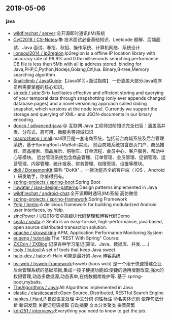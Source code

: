 ## 2019-05-06

#### java
* [wildfirechat / server](https://github.com/wildfirechat/server):全开源即时通讯(IM)系统
* [CyC2018 / CS-Notes](https://github.com/CyC2018/CS-Notes):📚 技术面试必备基础知识、Leetcode 题解、后端面试、Java 面试、春招、秋招、操作系统、计算机网络、系统设计
* [lionsoul2014 / ip2region](https://github.com/lionsoul2014/ip2region):Ip2region is a offline IP location library with accuracy rate of 99.9% and 0.0x millseconds searching performance. DB file is less then 5Mb with all ip address stored. binding for Java,PHP,C,Python,Nodejs,Golang,C#,lua. Binary,B-tree,Memory searching algorithm
* [Snailclimb / JavaGuide](https://github.com/Snailclimb/JavaGuide):【Java学习+面试指南】 一份涵盖大部分Java程序员所需要掌握的核心知识。
* [sirixdb / sirix](https://github.com/sirixdb/sirix):Sirix facilitates effective and efficient storing and querying of your temporal data through snapshotting (only ever appends changed database pages) and a novel versioning approach called sliding snapshot, which versions at the node level. Currently we support the storage and querying of XML- and JSON-documents in our binary encoding.
* [doocs / advanced-java](https://github.com/doocs/advanced-java):😮 互联网 Java 工程师进阶知识完全扫盲：涵盖高并发、分布式、高可用、微服务等领域知识
* [macrozheng / mall](https://github.com/macrozheng/mall):mall项目是一套电商系统，包括前台商城系统及后台管理系统，基于SpringBoot+MyBatis实现。 前台商城系统包含首页门户、商品推荐、商品搜索、商品展示、购物车、订单流程、会员中心、客户服务、帮助中心等模块。 后台管理系统包含商品管理、订单管理、会员管理、促销管理、运营管理、内容管理、统计报表、财务管理、权限管理、设置等模块。
* [didi / DoraemonKit](https://github.com/didi/DoraemonKit):简称 "DoKit" 。一款功能齐全的客户端（ iOS 、Android ）研发助手，你值得拥有。
* [spring-projects / spring-boot](https://github.com/spring-projects/spring-boot):Spring Boot
* [iluwatar / java-design-patterns](https://github.com/iluwatar/java-design-patterns):Design patterns implemented in Java
* [wildfirechat / android-chat](https://github.com/wildfirechat/android-chat):全开源即时通讯(IM)系统 高仿微信
* [spring-projects / spring-framework](https://github.com/spring-projects/spring-framework):Spring Framework
* [Yelp / bento](https://github.com/Yelp/bento):A delicious framework for building modularized Android user interfaces, by Yelp.
* [zincPower / UI2018](https://github.com/zincPower/UI2018):安卓高级UI代码整理和博客代码Demo
* [seata / seata](https://github.com/seata/seata):🔥 Seata is an easy-to-use, high-performance, java based, open source distributed transaction solution.
* [apache / skywalking](https://github.com/apache/skywalking):APM, Application Performance Monitoring System
* [eugenp / tutorials](https://github.com/eugenp/tutorials):The "REST With Spring" Course:
* [ZXZxin / ZXBlog](https://github.com/ZXZxin/ZXBlog):记录各种学习笔记(算法、Java、数据库、并发......)
* [looly / hutool](https://github.com/looly/hutool):A set of tools that keep Java sweet.
* [halo-dev / halo](https://github.com/halo-dev/halo):✍ Halo 可能是最好的 Java 博客系统
* [hs-web / hsweb-framework](https://github.com/hs-web/hsweb-framework):hsweb (haʊs wɛb) 是一个用于快速搭建企业后台管理系统的基础项目,集成一揽子便捷功能如:便捷的通用增删改查,强大的权限管理,动态多数据源,动态表单,在线数据库维护等. 基于 spring-boot,mybaits.
* [TheAlgorithms / Java](https://github.com/TheAlgorithms/Java):All Algorithms implemented in Java
* [elastic / elasticsearch](https://github.com/elastic/elasticsearch):Open Source, Distributed, RESTful Search Engine
* [hankcs / HanLP](https://github.com/hankcs/HanLP):自然语言处理 中文分词 词性标注 命名实体识别 依存句法分析 新词发现 关键词短语提取 自动摘要 文本分类聚类 拼音简繁
* [kdn251 / interviews](https://github.com/kdn251/interviews):Everything you need to know to get the job.
